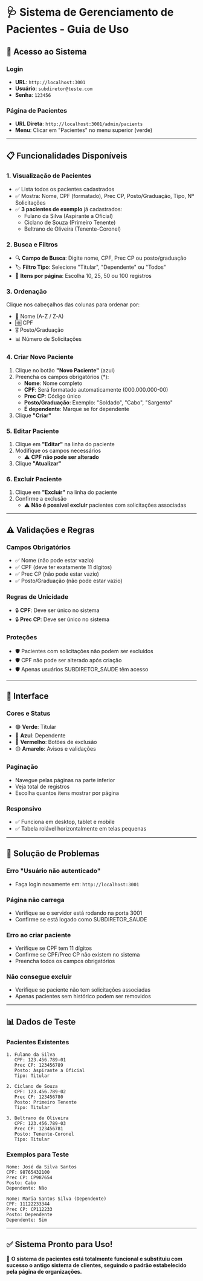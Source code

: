 # 🩺 Sistema de Gerenciamento de Pacientes - Guia de Uso

## 🚀 Acesso ao Sistema

### **Login**
- **URL**: `http://localhost:3001`
- **Usuário**: `subdiretor@teste.com`
- **Senha**: `123456`

### **Página de Pacientes**
- **URL Direta**: `http://localhost:3001/admin/pacients`
- **Menu**: Clicar em "Pacientes" no menu superior (verde)

---

## 📋 Funcionalidades Disponíveis

### **1. Visualização de Pacientes**
- ✅ Lista todos os pacientes cadastrados
- ✅ Mostra: Nome, CPF (formatado), Prec CP, Posto/Graduação, Tipo, Nº Solicitações
- ✅ **3 pacientes de exemplo** já cadastrados:
  - Fulano da Silva (Aspirante a Oficial)
  - Ciclano de Souza (Primeiro Tenente)  
  - Beltrano de Oliveira (Tenente-Coronel)

### **2. Busca e Filtros**
- 🔍 **Campo de Busca**: Digite nome, CPF, Prec CP ou posto/graduação
- 🏷️ **Filtro Tipo**: Selecione "Titular", "Dependente" ou "Todos"
- 📄 **Itens por página**: Escolha 10, 25, 50 ou 100 registros

### **3. Ordenação**
Clique nos cabeçalhos das colunas para ordenar por:
- 📝 Nome (A-Z / Z-A)
- 🆔 CPF
- 🎖️ Posto/Graduação
- 📊 Número de Solicitações

### **4. Criar Novo Paciente**
1. Clique no botão **"Novo Paciente"** (azul)
2. Preencha os campos obrigatórios (*):
   - **Nome**: Nome completo
   - **CPF**: Será formatado automaticamente (000.000.000-00)
   - **Prec CP**: Código único
   - **Posto/Graduação**: Exemplo: "Soldado", "Cabo", "Sargento"
   - **É dependente**: Marque se for dependente
3. Clique **"Criar"**

### **5. Editar Paciente**
1. Clique em **"Editar"** na linha do paciente
2. Modifique os campos necessários
   - ⚠️ **CPF não pode ser alterado**
3. Clique **"Atualizar"**

### **6. Excluir Paciente**
1. Clique em **"Excluir"** na linha do paciente
2. Confirme a exclusão
   - ⚠️ **Não é possível excluir** pacientes com solicitações associadas

---

## ⚠️ Validações e Regras

### **Campos Obrigatórios**
- ✅ Nome (não pode estar vazio)
- ✅ CPF (deve ter exatamente 11 dígitos)
- ✅ Prec CP (não pode estar vazio)
- ✅ Posto/Graduação (não pode estar vazio)

### **Regras de Unicidade**
- 🔒 **CPF**: Deve ser único no sistema
- 🔒 **Prec CP**: Deve ser único no sistema

### **Proteções**
- 🛡️ Pacientes com solicitações não podem ser excluídos
- 🛡️ CPF não pode ser alterado após criação
- 🛡️ Apenas usuários SUBDIRETOR_SAUDE têm acesso

---

## 🎨 Interface

### **Cores e Status**
- 🟢 **Verde**: Titular
- 🔵 **Azul**: Dependente
- 🔴 **Vermelho**: Botões de exclusão
- 🟡 **Amarelo**: Avisos e validações

### **Paginação**
- Navegue pelas páginas na parte inferior
- Veja total de registros
- Escolha quantos itens mostrar por página

### **Responsivo**
- ✅ Funciona em desktop, tablet e mobile
- ✅ Tabela rolável horizontalmente em telas pequenas

---

## 🔧 Solução de Problemas

### **Erro "Usuário não autenticado"**
- Faça login novamente em: `http://localhost:3001`

### **Página não carrega**
- Verifique se o servidor está rodando na porta 3001
- Confirme se está logado como SUBDIRETOR_SAUDE

### **Erro ao criar paciente**
- Verifique se CPF tem 11 dígitos
- Confirme se CPF/Prec CP não existem no sistema
- Preencha todos os campos obrigatórios

### **Não consegue excluir**
- Verifique se paciente não tem solicitações associadas
- Apenas pacientes sem histórico podem ser removidos

---

## 📊 Dados de Teste

### **Pacientes Existentes**
```
1. Fulano da Silva
   CPF: 123.456.789-01
   Prec CP: 123456789
   Posto: Aspirante a Oficial
   Tipo: Titular

2. Ciclano de Souza
   CPF: 123.456.789-02
   Prec CP: 123456780
   Posto: Primeiro Tenente
   Tipo: Titular

3. Beltrano de Oliveira
   CPF: 123.456.789-03
   Prec CP: 123456781
   Posto: Tenente-Coronel
   Tipo: Titular
```

### **Exemplos para Teste**
```
Nome: José da Silva Santos
CPF: 98765432100
Prec CP: CP987654
Posto: Cabo
Dependente: Não

Nome: Maria Santos Silva (Dependente)
CPF: 11122233344
Prec CP: CP112233
Posto: Dependente
Dependente: Sim
```

---

## ✅ Sistema Pronto para Uso!

🎯 **O sistema de pacientes está totalmente funcional e substituiu com sucesso o antigo sistema de clientes, seguindo o padrão estabelecido pela página de organizações.**
